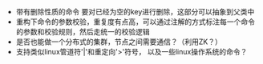 - 带有删除性质的命令 要对已经为空的key进行删除，这部分可以抽象到父类中
- 重构下命令的参数校验，重复度有点高，可以通过注解的方式标注每一个命令的参数和校验规则，然后走统一的校验逻辑
- 是否也能做一个分布式的集群，节点之间需要通信？（利用ZK？）
- 支持类似linux管道符'|'和重定向'>'符号， 以及一些linux操作系统的命令？